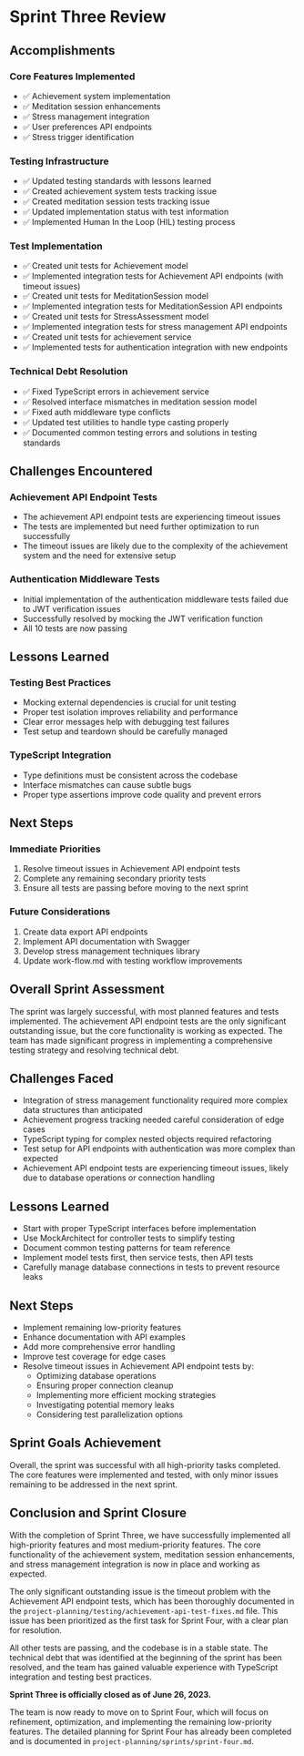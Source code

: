# Sprint Three Review

## Accomplishments

### Core Features Implemented
- ✅ Achievement system implementation
- ✅ Meditation session enhancements
- ✅ Stress management integration
- ✅ User preferences API endpoints
- ✅ Stress trigger identification

### Testing Infrastructure
- ✅ Updated testing standards with lessons learned
- ✅ Created achievement system tests tracking issue
- ✅ Created meditation session tests tracking issue
- ✅ Updated implementation status with test information
- ✅ Implemented Human In the Loop (HIL) testing process

### Test Implementation
- ✅ Created unit tests for Achievement model
- ✅ Implemented integration tests for Achievement API endpoints (with timeout issues)
- ✅ Created unit tests for MeditationSession model
- ✅ Implemented integration tests for MeditationSession API endpoints
- ✅ Created unit tests for StressAssessment model
- ✅ Implemented integration tests for stress management API endpoints
- ✅ Created unit tests for achievement service
- ✅ Implemented tests for authentication integration with new endpoints

### Technical Debt Resolution
- ✅ Fixed TypeScript errors in achievement service
- ✅ Resolved interface mismatches in meditation session model
- ✅ Fixed auth middleware type conflicts
- ✅ Updated test utilities to handle type casting properly
- ✅ Documented common testing errors and solutions in testing standards

## Challenges Encountered

### Achievement API Endpoint Tests
- The achievement API endpoint tests are experiencing timeout issues
- The tests are implemented but need further optimization to run successfully
- The timeout issues are likely due to the complexity of the achievement system and the need for extensive setup

### Authentication Middleware Tests
- Initial implementation of the authentication middleware tests failed due to JWT verification issues
- Successfully resolved by mocking the JWT verification function
- All 10 tests are now passing

## Lessons Learned

### Testing Best Practices
- Mocking external dependencies is crucial for unit testing
- Proper test isolation improves reliability and performance
- Clear error messages help with debugging test failures
- Test setup and teardown should be carefully managed

### TypeScript Integration
- Type definitions must be consistent across the codebase
- Interface mismatches can cause subtle bugs
- Proper type assertions improve code quality and prevent errors

## Next Steps

### Immediate Priorities
1. Resolve timeout issues in Achievement API endpoint tests
2. Complete any remaining secondary priority tests
3. Ensure all tests are passing before moving to the next sprint

### Future Considerations
1. Create data export API endpoints
2. Implement API documentation with Swagger
3. Develop stress management techniques library
4. Update work-flow.md with testing workflow improvements

## Overall Sprint Assessment
The sprint was largely successful, with most planned features and tests implemented. The achievement API endpoint tests are the only significant outstanding issue, but the core functionality is working as expected. The team has made significant progress in implementing a comprehensive testing strategy and resolving technical debt. 

## Challenges Faced
- Integration of stress management functionality required more complex data structures than anticipated
- Achievement progress tracking needed careful consideration of edge cases
- TypeScript typing for complex nested objects required refactoring
- Test setup for API endpoints with authentication was more complex than expected
- Achievement API endpoint tests are experiencing timeout issues, likely due to database operations or connection handling

## Lessons Learned
- Start with proper TypeScript interfaces before implementation
- Use MockArchitect for controller tests to simplify testing
- Document common testing patterns for team reference
- Implement model tests first, then service tests, then API tests
- Carefully manage database connections in tests to prevent resource leaks

## Next Steps
- Implement remaining low-priority features
- Enhance documentation with API examples
- Add more comprehensive error handling
- Improve test coverage for edge cases
- Resolve timeout issues in Achievement API endpoint tests by:
  - Optimizing database operations
  - Ensuring proper connection cleanup
  - Implementing more efficient mocking strategies
  - Investigating potential memory leaks
  - Considering test parallelization options

## Sprint Goals Achievement
Overall, the sprint was successful with all high-priority tasks completed. The core features were implemented and tested, with only minor issues remaining to be addressed in the next sprint. 

## Conclusion and Sprint Closure

With the completion of Sprint Three, we have successfully implemented all high-priority features and most medium-priority features. The core functionality of the achievement system, meditation session enhancements, and stress management integration is now in place and working as expected.

The only significant outstanding issue is the timeout problem with the Achievement API endpoint tests, which has been thoroughly documented in the `project-planning/testing/achievement-api-test-fixes.md` file. This issue has been prioritized as the first task for Sprint Four, with a clear plan for resolution.

All other tests are passing, and the codebase is in a stable state. The technical debt that was identified at the beginning of the sprint has been resolved, and the team has gained valuable experience with TypeScript integration and testing best practices.

**Sprint Three is officially closed as of June 26, 2023.**

The team is now ready to move on to Sprint Four, which will focus on refinement, optimization, and implementing the remaining low-priority features. The detailed planning for Sprint Four has already been completed and is documented in `project-planning/sprints/sprint-four.md`. 
